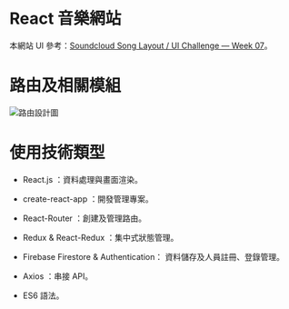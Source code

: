 # React 音樂網站

本網站 UI 參考：[Soundcloud Song Layout / UI Challenge — Week 07](https://dribbble.com/shots/3158354-Soundcloud-Song-Layout-UI-Challenge-Week-07/attachments/670525?mode=media)。

# 路由及相關模組

![路由設計圖]('https://github.com/Celeste6666/React_Music/blob/main/%E8%B7%AF%E7%94%B1%E8%A8%AD%E8%A8%88%E5%9C%96.png?raw=true')

# 使用技術類型

- React.js ：資料處理與畫面渲染。

- create-react-app ：開發管理專案。

- React-Router ：創建及管理路由。

- Redux & React-Redux ：集中式狀態管理。

- Firebase Firestore & Authentication： 資料儲存及人員註冊、登錄管理。

- Axios ：串接 API。

- ES6 語法。
